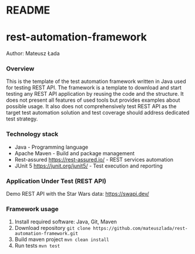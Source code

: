 # README
# rest-automation-framework

Author: Mateusz Łada

### Overview
This is the template of the test automation framework written in Java used for testing REST API. The framework is a template to download and start testing any REST API application by reusing the code and the structure. It does not present all features of used tools but provides examples about possible usage. It also does not comprehensively test REST API as the target test automation solution and test coverage should address dedicated test strategy.

### Technology stack
- Java - Programming language
- Apache Maven - Build and package management
- Rest-assured https://rest-assured.io/ - REST services automation
- JUnit 5 https://junit.org/junit5/ - Test execution and reporting

### Application Under Test (REST API)
Demo REST API with the Star Wars data:  https://swapi.dev/

### Framework usage
1. Install required software: Java, Git, Maven
2. Download repository `git clone https://github.com/mateuszlada/rest-automation-framework.git`
3. Build maven project `mvn clean install`
4. Run tests `mvn test`